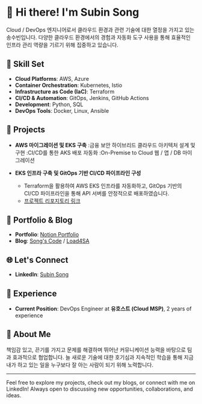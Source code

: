 # 👋 Hi there! I'm Subin Song

Cloud / DevOps 엔지니어로서 클라우드 환경과 관련 기술에 대한 열정을 가지고 있는 송수빈입니다.
다양한 클라우드 환경에서의 경험과 자동화 도구 사용을 통해 효율적인 인프라 관리 역량을 기르기 위해 집중하고 있습니다.

## 🌟 Skill Set
- **Cloud Platforms**: AWS, Azure
- **Container Orchestration**: Kubernetes, Istio
- **Infrastructure as Code (IaC)**: Terraform
- **CI/CD & Automation**: GitOps, Jenkins, GitHub Actions
- **Development**: Python, SQL
- **DevOps Tools**: Docker, Linux, Ansible

## 📌 Projects
- **AWS 마이그레이션 및 EKS 구축**
  :금융 보안 하이브리드 클라우드 아키텍처 설계 및 구현
  :CI/CD를 통한 AKS 배포 자동화
  :On-Premise to Cloud 웹 / 앱 / DB 마이그레이션
  
- **EKS 인프라 구축 및 GitOps 기반 CI/CD 파이프라인 구성**
  - Terraform을 활용하여 AWS EKS 인프라를 자동화하고, GitOps 기반의 CI/CD 파이프라인을 통해 API 서버를 안정적으로 배포하였습니다.
  - [프로젝트 리포지토리 링크](https://github.com/Song121099/GitOps-api-server)

## 📝 Portfolio & Blog
- **Portfolio**: [Notion Portfolio](https://deluxe-crafter-8e9.notion.site/portfolio-6322f81104b944ec9171a99bda223e8c)
- **Blog**: [Song's Code](https://song-code.tistory.com/) / [Load4SA](https://load4sa.tistory.com/)

## 🌐 Let's Connect
- **LinkedIn**: [Subin Song](https://www.linkedin.com/in/%EC%88%98%EB%B9%88-%EC%86%A1-691576286/)

## 💼 Experience
- **Current Position**: DevOps Engineer at **유호스트 (Cloud MSP)**, 2 years of experience

## 🎯 About Me
책임감 있고, 끈기를 가지고 문제를 해결하며 뛰어난 커뮤니케이션 능력을 바탕으로 팀과 효과적으로 협업합니다. 
늘 새로운 기술에 대한 호기심과 지속적인 학습을 통해 지금 내가 하고 있는 일을 누구보다 잘 아는 사람이 되기 위해 노력합니다. 

---
Feel free to explore my projects, check out my blogs, or connect with me on LinkedIn! 
Always open to discussing new opportunities, collaborations, and ideas.
